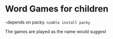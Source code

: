 # Word Games for children

-depends on packy.  `nimble install packy`

The games are played as the name would suggest